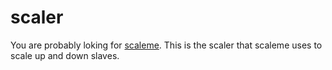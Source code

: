 # scaler

You are probably loking for [scaleme](https://github.com/fesnt/scaleme). This is the scaler that scaleme uses to scale up and down slaves.